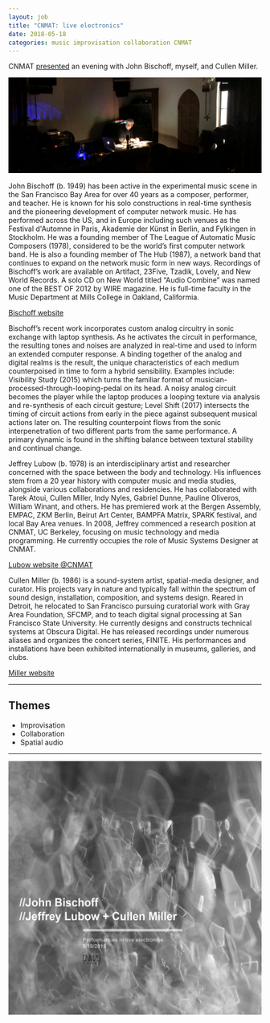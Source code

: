 ```yaml
---
layout: job
title: "CNMAT: live electronics"
date: 2018-05-18
categories: music improvisation collaboration CNMAT
---
```


CNMAT [presented](http://cnmat.berkeley.edu/events/john-bischoff-w-jeffrey-lubow-cullen-miller) an evening with John Bischoff, myself, and Cullen Miller.

![Bischoff](/assets/cnmat-blm-b.jpg)

John Bischoff (b. 1949) has been active in the experimental music scene in the San Francisco Bay Area for over 40 years as a composer, performer, and teacher. He is known for his solo constructions in real-time synthesis and the pioneering development of computer network music. He has performed across the US, and in Europe including such venues as the Festival d'Automne in Paris, Akademie der Künst in Berlin, and Fylkingen in Stockholm. He was a founding member of The League of Automatic Music Composers (1978), considered to be the world’s first computer network band. He is also a founding member of The Hub (1987), a network band that continues to expand on the network music form in new ways. Recordings of Bischoff’s work are available on Artifact, 23Five, Tzadik, Lovely, and New World Records. A solo CD on New World titled “Audio Combine” was named one of the BEST OF 2012 by WIRE magazine. He is full-time faculty in the Music Department at Mills College in Oakland, Califormia.

[Bischoff website](http://www.johnbischoff.com/)

Bischoff’s recent work incorporates custom analog circuitry in sonic exchange with laptop synthesis. As he activates the circuit in performance, the resulting tones and noises are analyzed in real-time and used to inform an extended computer response. A binding together of the analog and digital realms is the result, the unique characteristics of each medium counterpoised in time to form a hybrid sensibility. Examples include: Visibility Study (2015) which turns the familiar format of musician-processed-through-looping-pedal on its head. A noisy analog circuit becomes the player while the laptop produces a looping texture via analysis and re-synthesis of each circuit gesture; Level Shift (2017) intersects the timing of circuit actions from early in the piece against subsequent musical actions later on. The resulting counterpoint flows from the sonic interpenetration of two different parts from the same performance. A primary dynamic is found in the shifting balance between textural stability and continual change.

Jeffrey Lubow (b. 1978) is an interdisciplinary artist and researcher concerned with the space between the body and technology. His influences stem from a 20 year history with computer music and media studies, alongside various collaborations and residencies. He has collaborated with Tarek Atoui, Cullen Miller, Indy Nyles, Gabriel Dunne, Pauline Oliveros, William Winant, and others.
He has premiered work at the Bergen Assembly, EMPAC, ZKM Berlin, Beirut Art Center, BAMPFA Matrix, SPARK festival, and local Bay Area venues.
In 2008, Jeffrey commenced a research position at CNMAT, UC Berkeley, focusing on music technology and media programming. He currently occupies the role of Music Systems Designer at CNMAT.

[Lubow website @CNMAT](http://cnmat.berkeley.edu/people/jeffrey-lubow)

Cullen Miller (b. 1986) is a sound-system artist, spatial-media designer, and curator. His projects vary in nature and typically fall within the spectrum of sound design, installation, composition, and systems design. Reared in Detroit, he relocated to San Francisco pursuing curatorial work with Gray Area Foundation, SFCMP, and to teach digital signal processing at San Francisco State University. He currently designs and constructs technical systems at Obscura Digital. He has released recordings under numerous aliases and organizes the concert series, FINITE. His performances and installations have been exhibited internationally in museums, galleries, and clubs.

[Miller website](http://pointlinesurface.com/)

---

Themes
--
- Improvisation
- Collaboration
- Spatial audio

---

![mod](/assets/cnmat-blm2.png)




